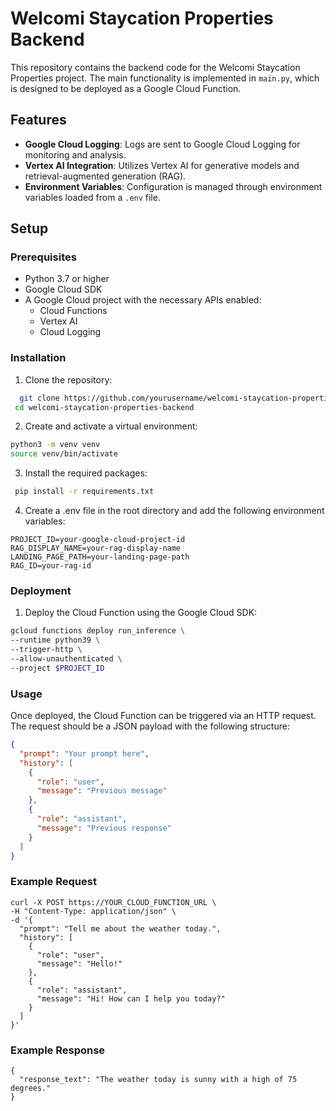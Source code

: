 # Welcomi Staycation Properties Backend

This repository contains the backend code for the Welcomi Staycation Properties project. The main functionality is implemented in `main.py`, which is designed to be deployed as a Google Cloud Function.

## Features

- **Google Cloud Logging**: Logs are sent to Google Cloud Logging for monitoring and analysis.
- **Vertex AI Integration**: Utilizes Vertex AI for generative models and retrieval-augmented generation (RAG).
- **Environment Variables**: Configuration is managed through environment variables loaded from a `.env` file.

## Setup

### Prerequisites

- Python 3.7 or higher
- Google Cloud SDK
- A Google Cloud project with the necessary APIs enabled:
  - Cloud Functions
  - Vertex AI
  - Cloud Logging

### Installation

1. Clone the repository:
  ```sh
    git clone https://github.com/yourusername/welcomi-staycation-properties-backend.git
   cd welcomi-staycation-properties-backend
  ```

2. Create and activate a virtual environment:
  ```sh
  python3 -m venv venv
  source venv/bin/activate
  ```

3. Install the required packages:
  ```sh
   pip install -r requirements.txt
  ```

4. Create a .env file in the root directory and add the following environment variables:
  ```
  PROJECT_ID=your-google-cloud-project-id
  RAG_DISPLAY_NAME=your-rag-display-name
  LANDING_PAGE_PATH=your-landing-page-path
  RAG_ID=your-rag-id
  ```

### Deployment

1. Deploy the Cloud Function using the Google Cloud SDK:
  ```sh
  gcloud functions deploy run_inference \
  --runtime python39 \
  --trigger-http \
  --allow-unauthenticated \
  --project $PROJECT_ID
  ```

### Usage

Once deployed, the Cloud Function can be triggered via an HTTP request. The request should be a JSON payload with the following structure:
``` json
{
  "prompt": "Your prompt here",
  "history": [
    {
      "role": "user",
      "message": "Previous message"
    },
    {
      "role": "assistant",
      "message": "Previous response"
    }
  ]
}
```
### Example Request
```
curl -X POST https://YOUR_CLOUD_FUNCTION_URL \
-H "Content-Type: application/json" \
-d '{
  "prompt": "Tell me about the weather today.",
  "history": [
    {
      "role": "user",
      "message": "Hello!"
    },
    {
      "role": "assistant",
      "message": "Hi! How can I help you today?"
    }
  ]
}'
```
### Example Response
```
{
  "response_text": "The weather today is sunny with a high of 75 degrees."
}
```

